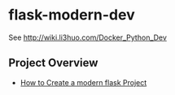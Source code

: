 # flask-modern-dev
See http://wiki.li3huo.com/Docker_Python_Dev

## Project Overview
- [How to Create a modern flask Project](doc/CREATE-HOWTO.md)

